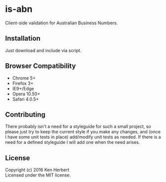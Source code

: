 # is-abn

Client-side validation for Australian Business Numbers.

## Installation

Just download and include via script.

## Browser Compatibility
- Chrome 5+
- Firefox 3+
- IE9+/Edge
- Opera 10.50+
- Safari 4.0.5+

## Contributing
There probably isn't a need for a styleguide for such a small project, so please just try to keep the current style if you make any changes, and (once I have some unit tests in place) add/modify unit tests as needed.
If there is a need for a defined styleguide I will add one when the need arises.

## License
Copyright (c) 2016 Ken Herbert  
Licensed under the MIT license.
